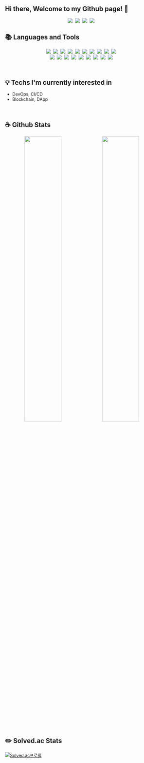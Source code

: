 ## Hi there, Welcome to my Github page! 👋

<p align="center">
  <a href="https://ctwc55.github.io/"><img src="https://img.shields.io/badge/Blog-663399?style=flat-square&logo=Gatsby&logoColor=white"></a>&nbsp
  <a href="https://www.instagram.com/sy_not_sr/"><img src="https://img.shields.io/badge/Instagram-E4405F?style=flat-square&logo=Instagram&logoColor=white"></a>&nbsp
  <a href="https://facebook.com/thstmdduftm"><img src="https://img.shields.io/badge/Facebook-1877F2?style=flat-square&logo=Facebook&logoColor=white"></a>&nbsp
  <a href="mailto:ssy990408@gmail.com"><img src="https://img.shields.io/badge/Gmail-EA4335?style=flat-square&logo=Gmail&logoColor=white"></a>&nbsp
</p>

## 📚 Languages and Tools

<p align="center">
  <img src="https://img.shields.io/badge/C-A8B9CC?style=flat-square&logo=C&logoColor=white">&nbsp
  <img src="https://img.shields.io/badge/C++-00599C?style=flat-square&logo=C%2B%2B&logoColor=white">&nbsp
  <img src="https://img.shields.io/badge/Python-3776AB?style=flat-square&logo=Python&logoColor=white">&nbsp
  <img src="https://img.shields.io/badge/JavaScript-F7DF1E?style=flat-square&logo=JavaScript&logoColor=white">&nbsp
  <img src="https://img.shields.io/badge/TypeScript-3178C6?style=flat-square&logo=TypeScript&logoColor=white">&nbsp
  <img src="https://img.shields.io/badge/Node.js-339933?style=flat-square&logo=Node.js&logoColor=white">&nbsp
  <img src="https://img.shields.io/badge/React-282C34?style=flat-square&logo=React&logoColor=61DAFB">&nbsp
  <img src="https://img.shields.io/badge/JSON-000000?style=flat-square&logo=JSON&logoColor=white">&nbsp
  <img src="https://img.shields.io/badge/HTML-E34F26?style=flat-square&logo=HTML5&logoColor=white">&nbsp
  <img src="https://img.shields.io/badge/CSS-1572B6?style=flat-square&logo=CSS3&logoColor=white">&nbsp
  <br>
  <img src="https://img.shields.io/badge/VS Code-007ACC?style=flat-square&logo=Visual-Studio-Code&logoColor=white">&nbsp
  <img src="https://img.shields.io/badge/Bash-4EAA25?style=flat-square&logo=GNU-Bash&logoColor=white">&nbsp
  <img src="https://img.shields.io/badge/Git-F05032?style=flat-square&logo=Git&logoColor=white">&nbsp
  <img src="https://img.shields.io/badge/GitHub-181717?style=flat-square&logo=github&logoColor=white">&nbsp
  <img src="https://img.shields.io/badge/MySQL-4479A1?style=flat-square&logo=MySQL&logoColor=white">&nbsp
  <img src="https://img.shields.io/badge/Docker-2496ED?style=flat-square&logo=Docker&logoColor=white">&nbsp
  <img src="https://img.shields.io/badge/Unreal Engine-313131?style=flat-square&logo=Unreal-Engine&logoColor=white">&nbsp
  <img src="https://img.shields.io/badge/AWS EC2-232F3E?style=flat-square&logo=Amazon-AWS&logoColor=white">&nbsp
  <img src="https://img.shields.io/badge/AWS Route 53-232F3E?style=flat-square&logo=Amazon-AWS&logoColor=white">&nbsp
</p>

<br>

## 💡 Techs I'm currently interested in

- DevOps, CI/CD
- Blockchain, DApp

<br>

## ☕ Github Stats

<p align="center">
  <img src="https://github-readme-stats.vercel.app/api?username=ctwc55&theme=algolia" width="49%">&nbsp
  <img src="https://github-readme-stats.vercel.app/api/top-langs/?username=ctwc55&layout=compact" width="49%">
</p>

<br>

## ✏️ Solved.ac Stats

[![Solved.ac프로필](http://mazassumnida.wtf/api/v2/generate_badge?boj=ctwc55)](https://solved.ac/ctwc55)

<!--
**ctwc55/ctwc55** is a ✨ _special_ ✨ repository because its `README.md` (this file) appears on your GitHub profile.

Here are some ideas to get you started:

- 🔭 I’m currently working on ...
- 🌱 I’m currently learning ...
- 👯 I’m looking to collaborate on ...
- 🤔 I’m looking for help with ...
- 💬 Ask me about ...
- 📫 How to reach me: ...
- 😄 Pronouns: ...
- ⚡ Fun fact: ...
-->
